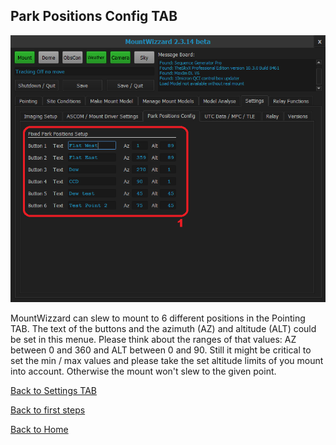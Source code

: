 ## Park Positions Config TAB

<img src="../pics/tab_settings_parkpositionsconfig.png"/>

MountWizzard can slew to mount to 6 different positions in the Pointing TAB. The text of the buttons and the azimuth (AZ) and
altitude (ALT) could be set in this menue. Please think about the ranges of that values: AZ between 0 and 360 and ALT between
0 and 90. Still it might be critical to set the min / max values and please take the set altitude limits of you mount into account.
Otherwise the mount won't slew to the given point.

[Back to Settings TAB](11start06.md)

[Back to first steps](11start00.md)

[Back to Home](00home.md)